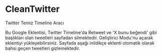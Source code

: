 # CleanTwitter
Twitter Temiz Timeline Aracı

Bu Google Eklentisi, Twitter Timeline'da Retweet ve 'X bunu beğendi' gibi başlıkları olan tweetleri sayfadan silmektedir. 
Geliştirici Modu'nu açarak eklentiyi yükleyebilirsiniz. 
Sayfada aşağı inildikçe eklenti otomatik olarak bahsi geçen tweetleri gizlemektedir.

